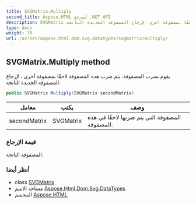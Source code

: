 ```yaml
---
title: SVGMatrix.Multiply
second_title: Aspose.HTML لمرجع .NET API
description: SVGMatrix طريقة. يقوم بضرب المصفوفة. يتم ضرب هذه المصفوفة لاحقًا بمصفوفة أخرى  لإرجاع المصفوفة الجديدة الناتجة.
type: docs
weight: 70
url: /ar/net/aspose.html.dom.svg.datatypes/svgmatrix/multiply/
---
```

## SVGMatrix.Multiply method

يقوم بضرب المصفوفة. يتم ضرب هذه المصفوفة لاحقًا بمصفوفة أخرى ، لإرجاع المصفوفة الجديدة الناتجة.

```csharp
public SVGMatrix Multiply(SVGMatrix secondMatrix)
```

| معامل | يكتب | وصف |
| --- | --- | --- |
| secondMatrix | SVGMatrix | المصفوفة التي يتم ضربها لاحقًا في هذه المصفوفة. |

### قيمة الإرجاع

المصفوفة الناتجة.

### أنظر أيضا

* class [SVGMatrix](../)
* مساحة الاسم [Aspose.Html.Dom.Svg.DataTypes](../../svgmatrix/)
* المجسم [Aspose.HTML](../../../)


